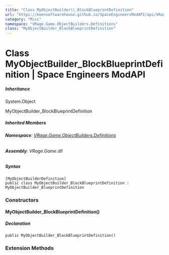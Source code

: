 ```yaml
---
title: "Class MyObjectBuilder\\_BlockBlueprintDefinition"
url: "https://keensoftwarehouse.github.io/SpaceEngineersModAPI/api/VRage.Game.ObjectBuilders.Definitions.MyObjectBuilder_BlockBlueprintDefinition.html"
category: "Misc"
namespace: "VRage.Game.ObjectBuilders.Definitions"
class: "MyObjectBuilder_BlockBlueprintDefinition"
---
```


# Class MyObjectBuilder\_BlockBlueprintDefinition | Space Engineers ModAPI

##### Inheritance

System.Object

MyObjectBuilder\_BlockBlueprintDefinition

##### Inherited Members

###### **Namespace**: [VRage.Game.ObjectBuilders.Definitions](https://keensoftwarehouse.github.io/SpaceEngineersModAPI/api/VRage.Game.ObjectBuilders.Definitions.html)

###### **Assembly**: VRage.Game.dll

##### Syntax

```
[MyObjectBuilderDefinition]
public class MyObjectBuilder_BlockBlueprintDefinition : MyObjectBuilder_BlueprintDefinition
```

### [](#constructors)Constructors

#### [](#VRage_Game_ObjectBuilders_Definitions_MyObjectBuilder_BlockBlueprintDefinition__ctor)MyObjectBuilder\_BlockBlueprintDefinition()

##### Declaration

```
public MyObjectBuilder_BlockBlueprintDefinition()
```

### [](#extensionmethods)Extension Methods